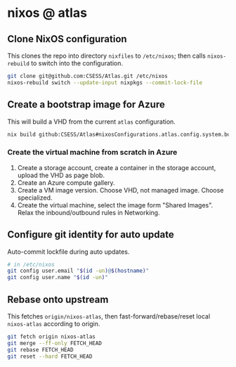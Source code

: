 # nixos @ atlas

## Clone NixOS configuration
This clones the repo into directory `nixfiles` to `/etc/nixos`; then calls `nixos-rebuild` to switch into the configuration.
```sh
git clone git@github.com:CSESS/Atlas.git /etc/nixos
nixos-rebuild switch --update-input nixpkgs --commit-lock-file
```

## Create a bootstrap image for Azure
This will build a VHD from the current `atlas` configuration.
```sh
nix build github:CSESS/Atlas#nixosConfigurations.atlas.config.system.build.azureImage
```

### Create the virtual machine from scratch in Azure
1. Create a storage account, create a container in the storage account, upload the VHD as page blob.
2. Create an Azure compute gallery.
3. Create a VM image version. Choose VHD, not managed image. Choose specialized.
4. Create the virtual machine, select the image form "Shared Images". Relax the inbound/outbound rules in Networking.

## Configure git identity for auto update
Auto-commit lockfile during auto updates.
```sh
# in /etc/nixos
git config user.email "$(id -un)@$(hostname)"
git config user.name "$(id -un)"
```

## Rebase onto upstream
This fetches `origin/nixos-atlas`, then fast-forward/rebase/reset local `nixos-atlas` according to origin.
```sh
git fetch origin nixos-atlas
git merge --ff-only FETCH_HEAD
git rebase FETCH_HEAD
git reset --hard FETCH_HEAD
```

